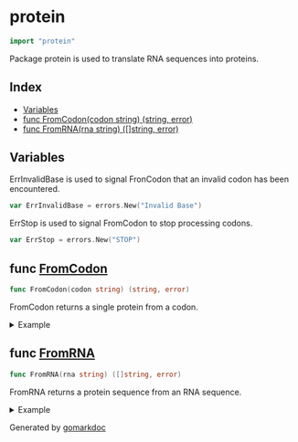 <!-- Code generated by gomarkdoc. DO NOT EDIT -->

# protein

```go
import "protein"
```

Package protein is used to translate RNA sequences into proteins\.

## Index

- [Variables](<#variables>)
- [func FromCodon(codon string) (string, error)](<#func-fromcodon>)
- [func FromRNA(rna string) ([]string, error)](<#func-fromrna>)


## Variables

ErrInvalidBase is used to signal FronCodon that an invalid codon has been encountered\.

```go
var ErrInvalidBase = errors.New("Invalid Base")
```

ErrStop is used to signal FromCodon to stop processing codons\.

```go
var ErrStop = errors.New("STOP")
```

## func [FromCodon](<https://github.com/vpayno/exercism-workspace/blob/main/go/protein-translation/protein_translation.go#L46>)

```go
func FromCodon(codon string) (string, error)
```

FromCodon returns a single protein from a codon\.

<details><summary>Example</summary>
<p>

```go
{
	fmt.Println(FromCodon("AUG"))

}
```

#### Output

```
Methionine <nil>
```

</p>
</details>

## func [FromRNA](<https://github.com/vpayno/exercism-workspace/blob/main/go/protein-translation/protein_translation.go#L16>)

```go
func FromRNA(rna string) ([]string, error)
```

FromRNA returns a protein sequence from an RNA sequence\.

<details><summary>Example</summary>
<p>

```go
{
	fmt.Println(FromRNA("UGGUGUUAUUAAUGGUUU"))

}
```

#### Output

```
[Tryptophan Cysteine Tyrosine] <nil>
```

</p>
</details>



Generated by [gomarkdoc](<https://github.com/princjef/gomarkdoc>)
